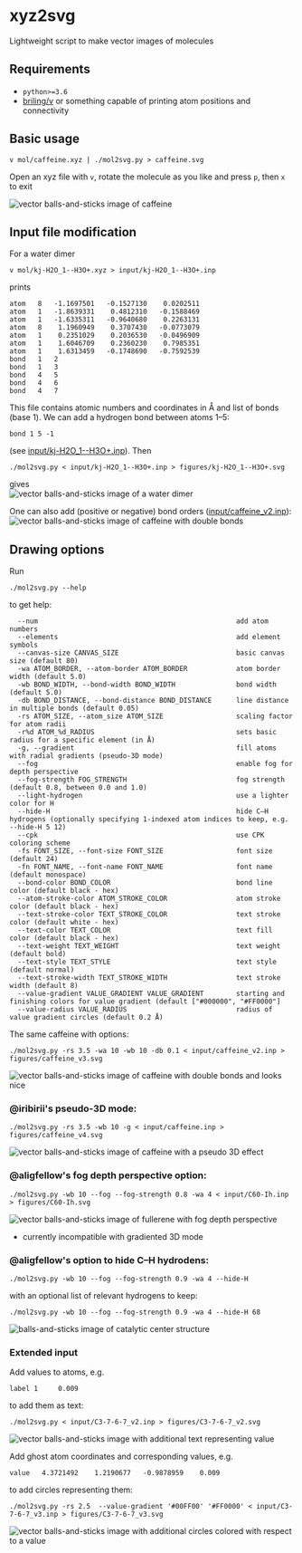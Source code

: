 # xyz2svg

Lightweight script to make vector images of molecules

## Requirements
- `python>=3.6`
- [briling/v](https://github.com/briling/v) or something capable of printing atom positions and connectivity


## Basic usage

```
v mol/caffeine.xyz | ./mol2svg.py > caffeine.svg
```
Open an xyz file with `v`, rotate the molecule as you like and press `p`, then `x` to exit

![vector balls-and-sticks image of caffeine](figures/caffeine.svg)

## Input file modification
For a water dimer
```
v mol/kj-H2O_1--H3O+.xyz > input/kj-H2O_1--H3O+.inp
```
prints
```
atom   8   -1.1697501   -0.1527130    0.0202511
atom   1   -1.8639331    0.4812310   -0.1588469
atom   1   -1.6335311   -0.9640680    0.2263131
atom   8    1.1960949    0.3707430   -0.0773079
atom   1    0.2351029    0.2036530   -0.0496909
atom   1    1.6046709    0.2360230    0.7985351
atom   1    1.6313459   -0.1748690   -0.7592539
bond   1   2
bond   1   3
bond   4   5
bond   4   6
bond   4   7
```
This file contains atomic numbers and coordinates in Å and list of bonds (base 1).
We can add a hydrogen bond between atoms 1–5:
```
bond 1 5 -1
```
(see [input/kj-H2O_1--H3O+.inp](input/kj-H2O_1--H3O+.inp)). Then 
```
./mol2svg.py < input/kj-H2O_1--H3O+.inp > figures/kj-H2O_1--H3O+.svg
```
gives<br>
![vector balls-and-sticks image of a water dimer](figures/kj-H2O_1--H3O+.svg)

One can also add (positive or negative) bond orders ([input/caffeine_v2.inp](input/caffeine_v2.inp)):
![vector balls-and-sticks image of caffeine with double bonds](figures/caffeine_v2.svg)

## Drawing options

Run 
```
./mol2svg.py --help
```
to get help:
```
  --num                                                 add atom numbers
  --elements                                            add element symbols
  --canvas-size CANVAS_SIZE                             basic canvas size (default 80)
  -wa ATOM_BORDER, --atom-border ATOM_BORDER            atom border width (default 5.0)
  -wb BOND_WIDTH, --bond-width BOND_WIDTH               bond width (default 5.0)
  -db BOND_DISTANCE, --bond-distance BOND_DISTANCE      line distance in multiple bonds (default 0.05)
  -rs ATOM_SIZE, --atom_size ATOM_SIZE                  scaling factor for atom radii
  -r%d ATOM_%d_RADIUS                                   sets basic radius for a specific element (in Å)
  -g, --gradient                                        fill atoms with radial gradients (pseudo-3D mode)
  --fog                                                 enable fog for depth perspective
  --fog-strength FOG_STRENGTH                           fog strength (default 0.8, between 0.0 and 1.0)
  --light-hydrogen                                      use a lighter color for H
  --hide-H                                              hide C–H hydrogens (optionally specifying 1-indexed atom indices to keep, e.g. --hide-H 5 12)
  --cpk                                                 use CPK coloring scheme
  -fs FONT_SIZE, --font-size FONT_SIZE                  font size (default 24)
  -fn FONT_NAME, --font-name FONT_NAME                  font name (default monospace)
  --bond-color BOND_COLOR                               bond line color (default black - hex)
  --atom-stroke-color ATOM_STROKE_COLOR                 atom stroke color (default black - hex)
  --text-stroke-color TEXT_STROKE_COLOR                 text stroke color (default white - hex)
  --text-color TEXT_COLOR                               text fill color (default black - hex)
  --text-weight TEXT_WEIGHT                             text weight (default bold)
  --text-style TEXT_STYLE                               text style (default normal)
  --text-stroke-width TEXT_STROKE_WIDTH                 text stroke width (default 8)
  --value-gradient VALUE_GRADIENT VALUE_GRADIENT        starting and finishing colors for value gradient (default ["#000000", "#FF0000"]
  --value-radius VALUE_RADIUS                           radius of value gradient circles (default 0.2 Å)
```
The same caffeine with options:
```
./mol2svg.py -rs 3.5 -wa 10 -wb 10 -db 0.1 < input/caffeine_v2.inp > figures/caffeine_v3.svg
```
![vector balls-and-sticks image of caffeine with double bonds and looks nice](figures/caffeine_v3.svg)


### @iribirii's pseudo-3D mode:
```
./mol2svg.py -rs 3.5 -wb 10 -g < input/caffeine.inp > figures/caffeine_v4.svg
```
![vector balls-and-sticks image of caffeine with a pseudo 3D effect](figures/caffeine_v4.svg)

### @aligfellow's fog depth perspective option:
```
./mol2svg.py -wb 10 --fog --fog-strength 0.8 -wa 4 < input/C60-Ih.inp > figures/C60-Ih.svg
```
![vector balls-and-sticks image of fullerene with fog depth perspective](figures/C60-Ih.svg)

- currently incompatible with gradiented 3D mode


### @aligfellow's option to hide C–H hydrodens:
```
./mol2svg.py -wb 10 --fog --fog-strength 0.9 -wa 4 --hide-H
```
with an optional list of relevant hydrogens to keep:
```
./mol2svg.py -wb 10 --fog --fog-strength 0.9 -wa 4 --hide-H 68
```
![balls-and-sticks image of catalytic center structure](figures/502628045-acbd9488-c32d-4c8b-8ffe-e062d2cd986e.png)


### Extended input

Add values to atoms, e.g.
```
label 1     0.009
```
to add them as text:
```
./mol2svg.py < input/C3-7-6-7_v2.inp > figures/C3-7-6-7_v2.svg
```
![vector balls-and-sticks image with additional text representing value](figures/C3-7-6-7_v2.svg)


Add ghost atom coordinates and corresponding values, e.g.
```
value   4.3721492    1.2190677   -0.9878959    0.009
```
to add circles representing them:
```
./mol2svg.py -rs 2.5  --value-gradient '#00FF00' '#FF0000' < input/C3-7-6-7_v3.inp > figures/C3-7-6-7_v3.svg
```
![vector balls-and-sticks image with additional circles colored with respect to a value](figures/C3-7-6-7_v3.svg)
